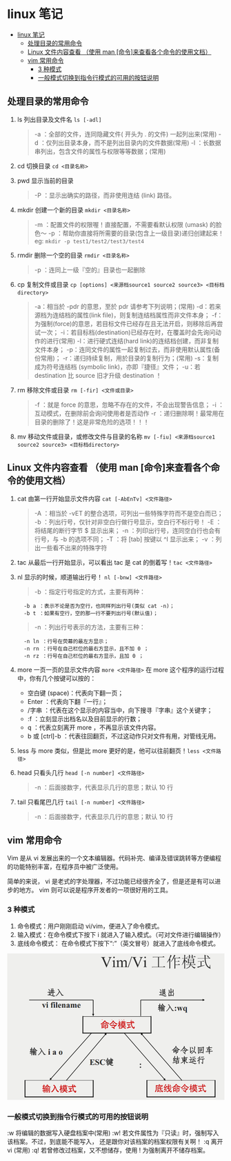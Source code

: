 # linux 笔记

<!-- TOC -->

- [linux 笔记](#linux-笔记)
  - [处理目录的常用命令](#处理目录的常用命令)
  - [Linux 文件内容查看 （使用 man [命令]来查看各个命令的使用文档）](#linux-文件内容查看-使用-man-命令来查看各个命令的使用文档)
  - [vim 常用命令](#vim-常用命令)
    - [3 种模式](#3-种模式)
    - [一般模式切换到指令行模式的可用的按钮说明](#一般模式切换到指令行模式的可用的按钮说明)

<!-- /TOC -->

## 处理目录的常用命令

1. ls 列出目录及文件名 `ls [-adl]`

   > -a ：全部的文件，连同隐藏文件( 开头为 . 的文件) 一起列出来(常用)
   > -d ：仅列出目录本身，而不是列出目录内的文件数据(常用)
   > -l ：长数据串列出，包含文件的属性与权限等等数据；(常用)

2. cd 切换目录 `cd <目录名称>`
3. pwd 显示当前的目录

   > -P ：显示出确实的路径，而非使用连结 (link) 路径。

4. mkdir 创建一个新的目录 `mkdir <目录名称>`

   > -m ：配置文件的权限喔！直接配置，不需要看默认权限 (umask) 的脸色～
   > -p ：帮助你直接将所需要的目录(包含上一级目录)递归创建起来！eg: `mkdir -p test1/test2/test3/test4`

5. rmdir 删除一个空的目录 `rmdir <目录名称>`

   > -p ：连同上一级『空的』目录也一起删除

6. cp 复制文件或目录 `cp [options] <来源档source1 source2 source3> <目标档directory>`

   > -a：相当於 -pdr 的意思，至於 pdr 请参考下列说明；(常用)
   > -d：若来源档为连结档的属性(link file)，则复制连结档属性而非文件本身；
   > -f：为强制(force)的意思，若目标文件已经存在且无法开启，则移除后再尝试一次；
   > -i：若目标档(destination)已经存在时，在覆盖时会先询问动作的进行(常用)
   > -l：进行硬式连结(hard link)的连结档创建，而非复制文件本身；
   > -p：连同文件的属性一起复制过去，而非使用默认属性(备份常用)；
   > -r：递归持续复制，用於目录的复制行为；(常用)
   > -s：复制成为符号连结档 (symbolic link)，亦即『捷径』文件；
   > -u：若 destination 比 source 旧才升级 destination ！

7. rm 移除文件或目录 `rm [-fir] <文件或目录>`

   > -f ：就是 force 的意思，忽略不存在的文件，不会出现警告信息；
   > -i ：互动模式，在删除前会询问使用者是否动作
   > -r ：递归删除啊！最常用在目录的删除了！这是非常危险的选项！！！

8. mv 移动文件或目录，或修改文件与目录的名称 `mv [-fiu] <来源档source1 source2 source3> <目标档directory>`

## Linux 文件内容查看 （使用 man [命令]来查看各个命令的使用文档）

1.  cat 由第一行开始显示文件内容 `cat [-AbEnTv] <文件路径>`

    > -A ：相当於 -vET 的整合选项，可列出一些特殊字符而不是空白而已；
    > -b ：列出行号，仅针对非空白行做行号显示，空白行不标行号！
    > -E ：将结尾的断行字节 \$ 显示出来；
    > -n ：列印出行号，连同空白行也会有行号，与 -b 的选项不同；
    > -T ：将 [tab] 按键以 ^I 显示出来；
    > -v ：列出一些看不出来的特殊字符

2.  tac 从最后一行开始显示，可以看出 tac 是 cat 的倒着写！`tac <文件路径>`
3.  nl 显示的时候，顺道输出行号！ `nl [-bnw] <文件路径>`

    > -b ：指定行号指定的方式，主要有两种：

          -b a ：表示不论是否为空行，也同样列出行号(类似 cat -n)；
          -b t ：如果有空行，空的那一行不要列出行号(默认值)；

    > -n ：列出行号表示的方法，主要有三种：

          -n ln ：行号在荧幕的最左方显示；
          -n rn ：行号在自己栏位的最右方显示，且不加 0 ；
          -n rz ：行号在自己栏位的最右方显示，且加 0 ；

4.  more 一页一页的显示文件内容 `more <文件路径>`
    在 more 这个程序的运行过程中，你有几个按键可以按的：

    - 空白键 (space)：代表向下翻一页；
    - Enter ：代表向下翻『一行』；
    - /字串 ：代表在这个显示的内容当中，向下搜寻『字串』这个关键字；
    - :f ：立刻显示出档名以及目前显示的行数；
    - q ：代表立刻离开 more ，不再显示该文件内容。
    - b 或 [ctrl]-b ：代表往回翻页，不过这动作只对文件有用，对管线无用。

5.  less 与 more 类似，但是比 more 更好的是，他可以往前翻页！`less <文件路径>`

6.  head 只看头几行 `head [-n number] <文件路径>`

    > -n ：后面接数字，代表显示几行的意思；默认 10 行

7.  tail 只看尾巴几行 `tail [-n number] <文件路径>`
    > -n ：后面接数字，代表显示几行的意思；默认 10 行

## vim 常用命令

Vim 是从 vi 发展出来的一个文本编辑器。代码补完、编译及错误跳转等方便编程的功能特别丰富，在程序员中被广泛使用。

简单的来说， vi 是老式的字处理器，不过功能已经很齐全了，但是还是有可以进步的地方。 vim 则可以说是程序开发者的一项很好用的工具。

### 3 种模式

1. 命令模式：用户刚刚启动 vi/vim，便进入了命令模式。
2. 输入模式：在命令模式下按下 i 就进入了输入模式。（可对文件进行编辑操作）
3. 底线命令模式： 在命令模式下按下“:”（英文冒号）就进入了底线命令模式。

![三种模式示意图](./images/vim-vi-workmodel.png)

### 一般模式切换到指令行模式的可用的按钮说明

:w 将编辑的数据写入硬盘档案中(常用)
:w! 若文件属性为『只读』时，强制写入该档案。不过，到底能不能写入， 还是跟你对该档案的档案权限有关啊！
:q 离开 vi (常用)
:q! 若曾修改过档案，又不想储存，使用 ! 为强制离开不储存档案。

